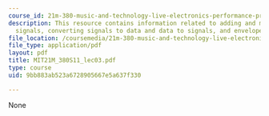 ```yaml
---
course_id: 21m-380-music-and-technology-live-electronics-performance-practices-spring-2011
description: This resource contains information related to adding and multiplying
  signals, converting signals to data and data to signals, and envelopes.
file_location: /coursemedia/21m-380-music-and-technology-live-electronics-performance-practices-spring-2011/9bb883ab523a6728905667e5a637f330_MIT21M_380S11_lec03.pdf
file_type: application/pdf
layout: pdf
title: MIT21M_380S11_lec03.pdf
type: course
uid: 9bb883ab523a6728905667e5a637f330

---
```

None
